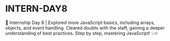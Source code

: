 # INTERN-DAY8
🚀 Internship Day 8 | Explored more JavaScript basics, including arrays, objects, and event handling. Cleared doubts with the staff, gaining a deeper understanding of best practices. Step by step, mastering JavaScript! 💡🔥
